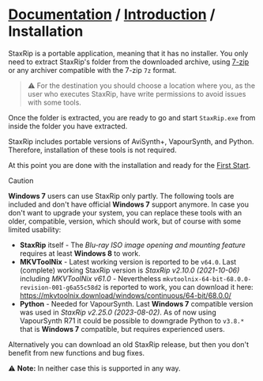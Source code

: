 ﻿# [Documentation](../README.md) / [Introduction](README.md) / Installation

StaxRip is a portable application, meaning that it has no installer.
You only need to extract StaxRip's folder from the downloaded archive, using [7-zip](https://www.7-zip.org) or
any archiver compatible with the 7-zip `7z` format. 

> :warning: For the destination you should choose a location where you,
as the user who executes StaxRip, have write permissions to avoid issues with some tools.

Once the folder is extracted, you are ready to go and start `StaxRip.exe` from inside the folder you have extracted.

StaxRip includes portable versions of AviSynth+, VapourSynth, and Python.
Therefore, installation of these tools is not required.

At this point you are done with the installation and ready for the [First Start](../Usage/First-Start.md).


> [!CAUTION]
> **Windows 7** users can use StaxRip only partly. The following tools are included and don't have
official **Windows 7** support anymore. In case you don't want to upgrade your system,
you can replace these tools with an older, compatible, version, which should work, but of course with some limited usability:
> - **StaxRip** itself
    - The *Blu-ray ISO image opening and mounting feature* requires at least **Windows 8** to work.
> - **MKVToolNix**
    - Latest working version is reported to be `v64.0`. Last (complete) working StaxRip version is
        *StaxRip v2.10.0 (2021-10-06)* including *MKVToolNix v61.0*
    - Nevertheless `mkvtoolnix-64-bit-68.0.0-revision-001-g6a55c58d2` is reported to work,
        you can download it here: https://mkvtoolnix.download/windows/continuous/64-bit/68.0.0/
> - **Python**
    - Needed for VapourSynth. Last **Windows 7** compatible version was used in *StaxRip v2.25.0 (2023-08-02)*.
        As of now using VapourSynth R71 it could be possible to downgrade Python to `v3.8.*`
        that is **Windows 7** compatible, but requires experienced users.
> 
> Alternatively you can download an old StaxRip release, but then you don't benefit from new functions and bug fixes.
> 
> :warning: **Note:** In neither case this is supported in any way.
